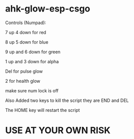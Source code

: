 # ahk-glow-esp-csgo


Controls (Numpad):

7 up 4 down for red

8 up 5 down for blue

9 up and 6 down for green

1 up and 3 down for alpha

Del for pulse glow

2 for health glow

make sure num lock is off

Also Added two keys to kill the script they are END and DEL

The HOME key will restart the script



# USE AT YOUR OWN RISK
